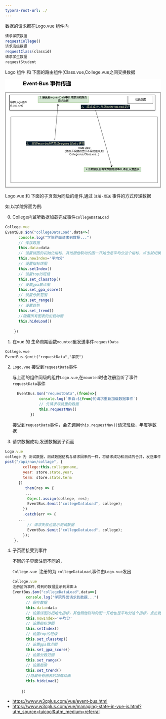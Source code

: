 ```yaml
---
typora-root-url: ./
---
```




数据的请求都在Logo.vue 组件内

```js
请求学院数据
requestCollege()
请求班级数据
requestClass(classid)
请求学生数据
requestStudent
```



Logo 组件 和 下面的路由组件(Class.vue,College.vue之间交换数据





![](Event-Bus事件传递.png)



Logo.vue 和 下面的子页面为同级的组件,通过 `注册-发送` 事件的方式传递数据

如,以学院界面为例:

0. College内监听数据加载完成事件`collegeDataLoad`

   

```javascript
College.vue
EventBus.$on("collegeDataLoad",data=>{
      console.log("学院界面请求到数据...")
      // 保存数据
      this.data=data
      // 设置饼图的初始化指标，其他跟他联动的图一开始也是平均分这个指标，点击就切换成其他的
      this.nowIndex='平均分'
      // 设置指标饼图
      this.setIndex()
      // 设置top的班级
      this.set_classtop()
      // 设置gpa散点图
      this.set_gpa_score()
      // 设置分数范围
      this.set_range()
      // 设置趋势
      this.set_trend()
      //隐藏所有图表的加载动画
      this.hideLoad()
      
    })
```



1.  在vue 的 生命周期函数`mounted`里发送事件`requestData`

```
College.vue
EventBus.$emit("requestData","学院")
```



2. `Logo.vue` 接受到`requestData`事件

   

   与上面的组件同级的组件`Logo.vue`,在`mounted`时也注册监听了事件`requestData`事件

   ```javascript
     EventBus.$on("requestData",(from)=>{
               console.log(`来自:${from}的请求重新加载数据事件`)
               // 先请求导航里的数据
               this.requestNav()
           })
   ```

   接受到`requestData`事件，会先调用`this.requestNav()`请求班级，年度等数据

3. 请求数据成功,发送数据到子页面

   

```javascript
Logo.vue
college 为 测试数据，测试数据结构与请求回来的一样，将请求成功和测试的合并，发送事件出去,请求不同的页面发送不同的事件，学院的为`collegeDataLoad`
post("/api/nav/collage", {
        college:this.collegename,
        year: store.state.year,
        term: store.state.term
      })
        .then(res => {
         ...
          Object.assign(college, res);
          EventBus.$emit("collegeDataLoad", college);
        })
        .catch(err => {
      ...
          // 请求失败也显示测试数据
          EventBus.$emit("collegeDataLoad", college);
        });
    },
```



4. 子页面接受到事件

   不同的子界面注册不同的，

   `College.vue `注册的为 `collegeDataLoad`,事件由`Logo.vue`发出

   ```javascript
   College.vue
   注册监听事件,得到的数据显示到界面上
   EventBus.$on("collegeDataLoad",data=>{
         console.log("学院界面请求到数据...")
         // 保存数据
         this.data=data
         // 设置饼图的初始化指标，其他跟他联动的图一开始也是平均分这个指标，点击就切换成其他的
         this.nowIndex='平均分'
         // 设置指标饼图
         this.setIndex()
         // 设置top的班级
         this.set_classtop()
         // 设置gpa散点图
         this.set_gpa_score()
         // 设置分数范围
         this.set_range()
         // 设置趋势
         this.set_trend()
         //隐藏所有图表的加载动画
         this.hideLoad()
         
       })
   ```

   

- https://www.w3cplus.com/vue/event-bus.html
- https://www.w3cplus.com/vue/managing-state-in-vue-js.html?utm_source=tuicool&utm_medium=referral